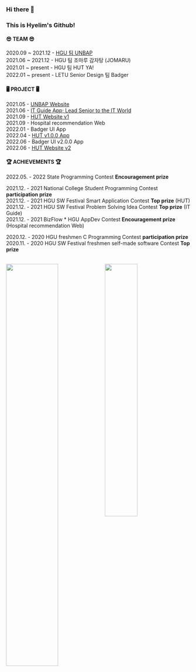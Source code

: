 ### Hi there 👋
### This is Hyelim's Github!   


#### 😎 TEAM 😎
2020.09 ~ 2021.12 - [HGU 팀 UNBAP](https://unbap.github.io/) <br>
2021.06 ~ 2021.12 - HGU 팀 조마루 감자탕 (JOMARU) <br>
2021.01 ~ present - HGU 팀 HUT YA! <br>
2022.01 ~ present - LETU Senior Design 팀 Badger


#### 🖥 PROJECT 🖥
2021.05 - [UNBAP Website](https://unbap.github.io/) <br>
2021.06 - [IT Guide App; Lead Senior to the IT World](https://github.com/healim01/it_guide) <br>
2021.09 - [HUT Website v1](https://github.com/handong-app/handong-ut-web/blob/main/OLD/hut.handong.app_(iPhone%2012%20Pro).png) <br>
2021.09 - Hospital recommendation Web <br>
2022.01 - Badger UI App <br>
2022.04 - [HUT v1.0.0 App](https://apps.apple.com/us/app/hut/id1593293986) <br> 
2022.06 - Badger UI v2.0.0 App <br>
2022.06 - [HUT Website v2](https://hut.handong.app/) <br>


#### 🏆 ACHIEVEMENTS 🏆

2022.05. - 2022 State Programming Contest **Encouragement prize**  <br>  

2021.12. - 2021 National College Student Programming Contest **participation prize** <br>
2021.12. - 2021 HGU SW Festival Smart Application Contest **Top prize** (HUT) <br>
2021.12. - 2021 HGU SW Festival Problem Solving Idea Contest **Top prize** (IT Guide) <br>
2021.12. - 2021 BizFlow * HGU AppDev Contest **Encouragement prize** (Hospital recommendation Web)   <br>

2020.12. - 2020 HGU freshmen C Programming Contest **participation prize** <br>
2020.11. - 2020 HGU SW Festival freshmen self-made software Contest **Top prize** <br>

<br>

<div>
 <img src="https://github-readme-stats.vercel.app/api?username=healim01&show_icons=true&theme=github_dark&count_private=true&hide_border=true" align="left" style="width: 53%" />
  <img src="https://github-readme-stats.vercel.app/api/top-langs/?username=healim01&exclude_repo=merge_game&layout=compact&theme=github_dark" style="width: 42%"/>
</div>
